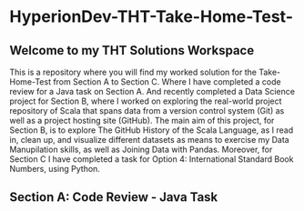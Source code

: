 # HyperionDev-THT-Take-Home-Test-
## Welcome to my THT Solutions Workspace
This is a repository where you will find my worked solution for the Take-Home-Test from Section A to Section C. Where I have completed a code review for a Java task on Section A. And recently completed a Data Science project for Section B, where I worked on exploring the real-world project repository of Scala that spans data from a version control system (Git) as well as a project hosting site (GitHub). The main aim of this project, for Section B, is to explore The GitHub History of the Scala Language, as I read in, clean up, and visualize different datasets as means to exercise my Data Manupilation skills, as well as Joining Data with Pandas. Moreover, for Section C I have completed a task for Option 4: International Standard Book Numbers, using Python.
## Section A: Code Review - Java Task
